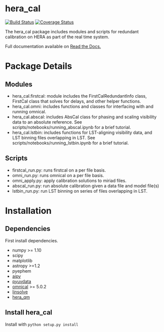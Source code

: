 # hera_cal

[![Build Status](https://travis-ci.org/HERA-Team/hera_cal.svg?branch=master)](https://travis-ci.org/HERA-Team/hera_cal)
[![Coverage Status](https://coveralls.io/repos/github/HERA-Team/hera_cal/badge.svg?branch=master)](https://coveralls.io/github/HERA-Team/hera_cal?branch=master)

The hera_cal package includes modules and scripts for redundant calibration on HERA as part of the real time system.

Full documentation available on [Read the Docs.](http://hera_cal.readthedocs.io/en/latest/)

# Package Details

## Modules

* hera_cal.firstcal: module includes the FirstCalRedundantInfo class, FirstCal class that solves for delays, and other helper functions.
* hera_cal.omni: includes functions and classes for interfacing with and running omnical.
* hera_cal.abscal: includes AbsCal class for phasing and scaling visibility data to an absolute reference. See scripts/notebooks/running_abscal.ipynb for a brief tutorial.
* hera_cal.lstbin: includes functions for LST-aligning visibility data, and LST binning files overlapping in LST. See scripts/notebooks/running_lstbin.ipynb for a brief tutorial.

## Scripts

* firstcal\_run.py: runs firstcal on a per file basis.
* omni\_run.py: runs omnical on a per file basis.
* omni\_apply.py: apply calibration solutions to miriad files.
* abscal\_run.py: run absolute calibration given a data file and model file(s)
* lstbin\_run.py: run LST binning on series of files overlapping in LST.

# Installation
## Dependencies
First install dependencies. 

* numpy >= 1.10
* scipy
* matplotlib
* astropy >=1.2
* pyephem
* [aipy](https://github.com/HERA-Team/aipy/)
* [pyuvdata](https://github.com/HERA-Team/pyuvdata/)
* [omnical](https://github.com/HERA-Team/omnical/) >= 5.0.2
* [linsolve](https://github.com/HERA-Team/linsolve)
* [hera_qm](https://github.com/HERA-Team/hera_qm)

## Install hera_cal
Install with ```python setup.py install```
